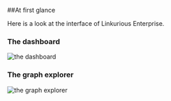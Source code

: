 ##At first glance

Here is a look at the interface of Linkurious Enterprise.

### The dashboard

![the dashboard](https://dl.dropboxusercontent.com/s/2ax4yybrbs0x0o5/1.png?dl=0)

### The graph explorer

![the graph explorer](https://dl.dropboxusercontent.com/s/qr0fal3s396md6x/54.png?dl=0)
